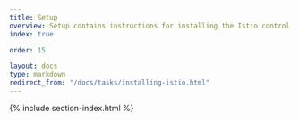 ```yaml
---
title: Setup
overview: Setup contains instructions for installing the Istio control plane in various environments (e.g., Kubernetes, Consul, etc.), as well as instructions for installing the sidecar in the application deployment.
index: true

order: 15

layout: docs
type: markdown
redirect_from: "/docs/tasks/installing-istio.html"
---
```


{% include section-index.html %}
